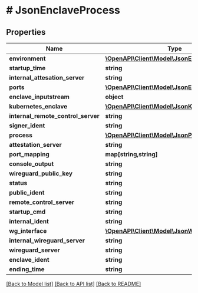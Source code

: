 # # JsonEnclaveProcess

## Properties

Name | Type | Description | Notes
------------ | ------------- | ------------- | -------------
**environment** | [**\OpenAPI\Client\Model\JsonEnvironment**](JsonEnvironment.md) |  | [optional]
**startup_time** | **string** |  | [optional]
**internal_attesation_server** | **string** |  | [optional]
**ports** | [**\OpenAPI\Client\Model\JsonEnclavePort[]**](JsonEnclavePort.md) |  | [optional]
**enclave_inputstream** | **object** |  | [optional]
**kubernetes_enclave** | [**\OpenAPI\Client\Model\JsonKubernetesEnclave**](JsonKubernetesEnclave.md) |  | [optional]
**internal_remote_control_server** | **string** |  | [optional]
**signer_ident** | **string** |  | [optional]
**process** | [**\OpenAPI\Client\Model\JsonProcess**](JsonProcess.md) |  | [optional]
**attestation_server** | **string** |  | [optional]
**port_mapping** | **map[string,string]** |  | [optional]
**console_output** | **string** |  | [optional]
**wireguard_public_key** | **string** |  | [optional]
**status** | **string** |  | [optional]
**public_ident** | **string** |  | [optional]
**remote_control_server** | **string** |  | [optional]
**startup_cmd** | **string** |  | [optional]
**internal_ident** | **string** |  | [optional]
**wg_interface** | [**\OpenAPI\Client\Model\JsonWireguardInterface**](JsonWireguardInterface.md) |  | [optional]
**internal_wireguard_server** | **string** |  | [optional]
**wireguard_server** | **string** |  | [optional]
**enclave_ident** | **string** |  | [optional]
**ending_time** | **string** |  | [optional]

[[Back to Model list]](../../README.md#models) [[Back to API list]](../../README.md#endpoints) [[Back to README]](../../README.md)
